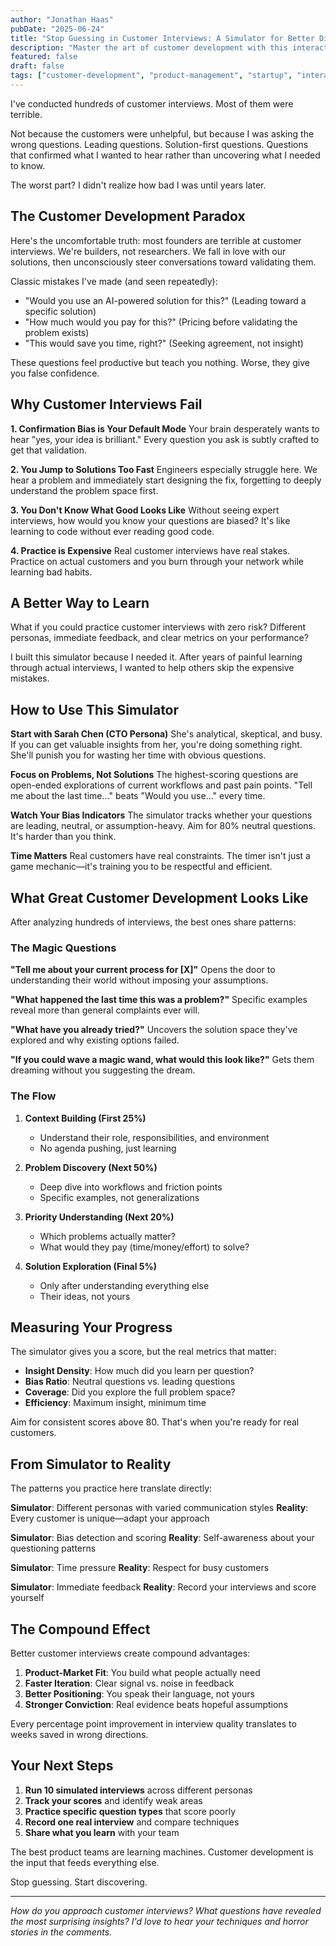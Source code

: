 ```yaml
---
author: "Jonathan Haas"
pubDate: "2025-06-24"
title: "Stop Guessing in Customer Interviews: A Simulator for Better Discovery"
description: "Master the art of customer development with this interactive interview simulator. Practice asking the right questions, avoid common biases, and learn from realistic personas."
featured: false
draft: false
tags: ["customer-development", "product-management", "startup", "interactive"]
---
```


I've conducted hundreds of customer interviews. Most of them were terrible.

Not because the customers were unhelpful, but because I was asking the wrong questions. Leading questions. Solution-first questions. Questions that confirmed what I wanted to hear rather than uncovering what I needed to know.

The worst part? I didn't realize how bad I was until years later.

## The Customer Development Paradox

Here's the uncomfortable truth: most founders are terrible at customer interviews. We're builders, not researchers. We fall in love with our solutions, then unconsciously steer conversations toward validating them.

Classic mistakes I've made (and seen repeatedly):
- "Would you use an AI-powered solution for this?" (Leading toward a specific solution)
- "How much would you pay for this?" (Pricing before validating the problem exists)
- "This would save you time, right?" (Seeking agreement, not insight)

These questions feel productive but teach you nothing. Worse, they give you false confidence.

## Why Customer Interviews Fail

**1. Confirmation Bias is Your Default Mode**
Your brain desperately wants to hear "yes, your idea is brilliant." Every question you ask is subtly crafted to get that validation.

**2. You Jump to Solutions Too Fast**
Engineers especially struggle here. We hear a problem and immediately start designing the fix, forgetting to deeply understand the problem space first.

**3. You Don't Know What Good Looks Like**
Without seeing expert interviews, how would you know your questions are biased? It's like learning to code without ever reading good code.

**4. Practice is Expensive**
Real customer interviews have real stakes. Practice on actual customers and you burn through your network while learning bad habits.

## A Better Way to Learn

What if you could practice customer interviews with zero risk? Different personas, immediate feedback, and clear metrics on your performance?

I built this simulator because I needed it. After years of painful learning through actual interviews, I wanted to help others skip the expensive mistakes.

<customer-development-simulator />

## How to Use This Simulator

**Start with Sarah Chen (CTO Persona)**
She's analytical, skeptical, and busy. If you can get valuable insights from her, you're doing something right. She'll punish you for wasting her time with obvious questions.

**Focus on Problems, Not Solutions**
The highest-scoring questions are open-ended explorations of current workflows and past pain points. "Tell me about the last time..." beats "Would you use..." every time.

**Watch Your Bias Indicators**
The simulator tracks whether your questions are leading, neutral, or assumption-heavy. Aim for 80% neutral questions. It's harder than you think.

**Time Matters**
Real customers have real constraints. The timer isn't just a game mechanic—it's training you to be respectful and efficient.

## What Great Customer Development Looks Like

After analyzing hundreds of interviews, the best ones share patterns:

### The Magic Questions

**"Tell me about your current process for [X]"**
Opens the door to understanding their world without imposing your assumptions.

**"What happened the last time this was a problem?"**
Specific examples reveal more than general complaints ever will.

**"What have you already tried?"**
Uncovers the solution space they've explored and why existing options failed.

**"If you could wave a magic wand, what would this look like?"**
Gets them dreaming without you suggesting the dream.

### The Flow

1. **Context Building (First 25%)**
   - Understand their role, responsibilities, and environment
   - No agenda pushing, just learning

2. **Problem Discovery (Next 50%)**
   - Deep dive into workflows and friction points
   - Specific examples, not generalizations

3. **Priority Understanding (Next 20%)**
   - Which problems actually matter?
   - What would they pay (time/money/effort) to solve?

4. **Solution Exploration (Final 5%)**
   - Only after understanding everything else
   - Their ideas, not yours

## Measuring Your Progress

The simulator gives you a score, but the real metrics that matter:

- **Insight Density**: How much did you learn per question?
- **Bias Ratio**: Neutral questions vs. leading questions
- **Coverage**: Did you explore the full problem space?
- **Efficiency**: Maximum insight, minimum time

Aim for consistent scores above 80. That's when you're ready for real customers.

## From Simulator to Reality

The patterns you practice here translate directly:

**Simulator**: Different personas with varied communication styles
**Reality**: Every customer is unique—adapt your approach

**Simulator**: Bias detection and scoring
**Reality**: Self-awareness about your questioning patterns

**Simulator**: Time pressure
**Reality**: Respect for busy customers

**Simulator**: Immediate feedback
**Reality**: Record your interviews and score yourself

## The Compound Effect

Better customer interviews create compound advantages:

1. **Product-Market Fit**: You build what people actually need
2. **Faster Iteration**: Clear signal vs. noise in feedback
3. **Better Positioning**: You speak their language, not yours
4. **Stronger Conviction**: Real evidence beats hopeful assumptions

Every percentage point improvement in interview quality translates to weeks saved in wrong directions.

## Your Next Steps

1. **Run 10 simulated interviews** across different personas
2. **Track your scores** and identify weak areas
3. **Practice specific question types** that score poorly
4. **Record one real interview** and compare techniques
5. **Share what you learn** with your team

The best product teams are learning machines. Customer development is the input that feeds everything else.

Stop guessing. Start discovering.

---

*How do you approach customer interviews? What questions have revealed the most surprising insights? I'd love to hear your techniques and horror stories in the comments.*